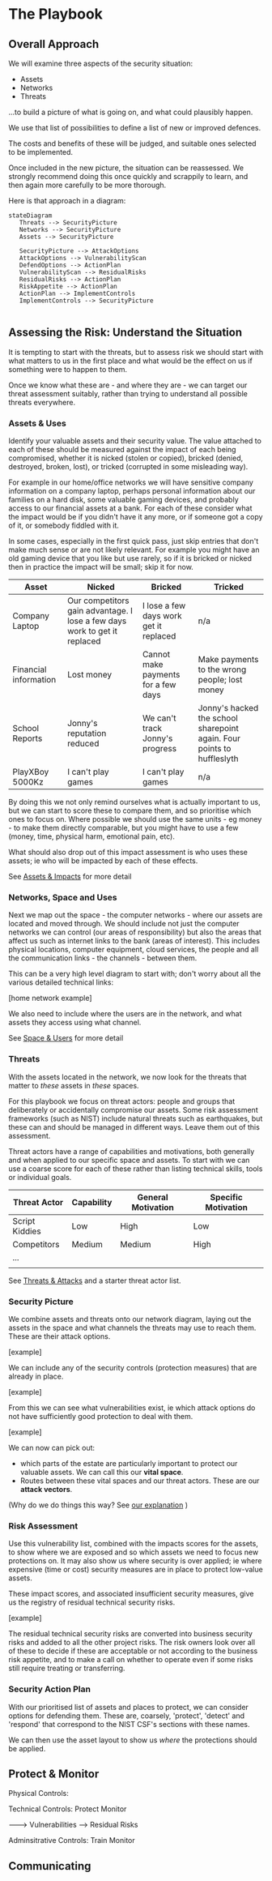 # The Playbook

## Overall Approach

We will examine three aspects of the security situation:
* Assets 
* Networks
* Threats 

...to build a picture of what is going on, and what could plausibly happen.

We use that list of possibilities to define a list of new or improved defences.

The costs and benefits of these will be judged, and suitable ones selected to be implemented. 

Once included in the new picture, the situation can be reassessed. We strongly recommend doing this once quickly and scrappily to learn, and then again more carefully to be more thorough.

Here is that approach in a diagram:

```mermaid
stateDiagram
   Threats --> SecurityPicture
   Networks --> SecurityPicture
   Assets --> SecurityPicture

   SecurityPicture --> AttackOptions
   AttackOptions --> VulnerabilityScan
   DefendOptions --> ActionPlan
   VulnerabilityScan --> ResidualRisks
   ResidualRisks --> ActionPlan
   RiskAppetite --> ActionPlan
   ActionPlan --> ImplementControls
   ImplementControls --> SecurityPicture


```

## Assessing the Risk: Understand the Situation

It is tempting to start with the threats, but to assess risk we should start with what matters to us in the first place and what would be the effect on us if something were to happen to them.

Once we know what these are - and where they are - we can target our threat assessment suitably, rather than trying to understand all possible threats everywhere.  

### Assets & Uses

Identify your valuable assets and their security value. The value attached to each of these should be measured against the impact of each being compromised, whether it is nicked (stolen or copied), bricked (denied, destroyed, broken, lost), or tricked (corrupted in some misleading way). 

For example in our home/office networks we will have sensitive company information on a company laptop, perhaps personal information about our families on a hard disk, some valuable gaming devices, and probably access to our financial assets at a bank. For each of these consider what the impact would be if you didn't have it any more, or if someone got a copy of it, or somebody fiddled with it.

In some cases, especially in the first quick pass, just skip entries that don't make much sense or are not likely relevant. For example you might have an old gaming device that you like but use rarely, so if it is bricked or nicked then in practice the impact will be small; skip it for now.

| Asset                 | Nicked                                                       | Bricked                                | Tricked                                                      |
| --------------------- | ------------------------------------------------------------ | -------------------------------------- | ------------------------------------------------------------ |
| Company Laptop        | Our competitors gain advantage. I lose a few days work to get it replaced | I lose a few days work get it replaced | n/a                                                          |
| Financial information | Lost money                                                   | Cannot make payments for a few days    | Make payments to the wrong people; lost money                |
| School Reports        | Jonny's reputation reduced                                   | We can't track Jonny's progress        | Jonny's hacked the school sharepoint again. Four points to huffleslyth |
| PlayXBoy 5000Kz       | I can't play games                                           | I can't play games                     | n/a                                                          |

By doing this we not only remind ourselves what is actually important to us, but we can start to score these to compare them, and so prioritise which ones to focus on. Where possible we should use the same units - eg money - to make them directly comparable, but you might have to use a few (money, time, physical harm, emotional pain, etc).

What should also drop out of this impact assessment is who uses these assets; ie who will be impacted by each of these effects. 

See [Assets & Impacts](assess/AssetsAndImpacts.md) for more detail

### Networks, Space and Uses

Next we map out the space -  the computer networks - where our assets are located and moved through.  We should include not just the computer networks we can control (our areas of responsibility) but also the areas that affect us such as internet links to the bank (areas of interest). This includes physical locations, computer equipment, cloud services, the people and all the communication links - the channels - between them.

This can be a very high level diagram to start with; don't worry about all the various detailed technical links:



[home network example]



We also need to include where the users are in the network, and what assets they access using what channel.

See [Space & Users](assess/SpaceAndUsers.md)  for more detail

### Threats

With the assets located in the network, we now look for the threats that matter to *these* assets in *these* spaces. 

For this playbook we focus on threat actors: people and groups that deliberately or accidentally compromise our assets.  Some risk assessment frameworks (such as NIST) include natural threats such as earthquakes, but these can and should be managed in different ways. Leave them out of this assessment. 

Threat actors have a range of capabilities and motivations, both generally and when applied to our specific space and assets. To start with we can use a coarse score for each of these rather than listing technical skills, tools or individual goals.

| Threat Actor   | Capability | General Motivation | Specific Motivation |
| -------------- | ---------- | ------------------ | ------------------- |
| Script Kiddies | Low        | High               | Low                 |
| Competitors    | Medium     | Medium             | High                |
| ...            |            |                    |                     |
|                |            |                    |                     |



See [Threats & Attacks](assess/ThreatsAndAttacks.md) and a starter threat actor list.

### Security Picture

We combine assets and threats onto our network diagram, laying out the assets in the space and what channels the threats may use to reach them.  These are their attack options.

[example]

We can include any of the security controls (protection measures) that are already in place.

[example]

From this we can see what vulnerabilities exist, ie which attack options do not have sufficiently good protection to deal with them. 

[example]

We can now can pick out: 
 * which parts of the estate are particularly important to protect our valuable assets. We can call this our **vital space**. 
 * Routes between these vital spaces and our threat actors. These are our **attack vectors**. 

(Why do we do things this way? See [our explanation](explain\WhySecurityPicture.md) )

### Risk Assessment

Use this vulnerability list, combined with the impacts scores for the assets, to show where we are exposed and so which assets we need to focus new protections on.  It may also show us where security is over applied; ie where expensive (time or cost) security measures are in place to protect low-value assets.

These impact scores, and associated insufficient security measures, give us the registry of residual technical security risks. 



[example]



The residual technical security risks are converted into business security risks and added to all the other project risks. The risk owners look over all of these to decide if these are acceptable or not according to the business risk appetite, and to make a call on whether to operate even if some risks still require treating or transferring.  

### Security Action Plan

With our prioritised list of assets and places to protect, we can consider options for defending them. These are, coarsely, 'protect', 'detect' and 'respond' that correspond to the NIST CSF's sections with these names. 



We can then use the asset layout to show us *where* the protections should be applied. 



## Protect & Monitor  

Physical Controls:



Technical Controls:
Protect
  Monitor

  ---> Vulnerabilities --> Residual Risks

Adminsitrative Controls:
  Train
   Monitor

## Communicating




